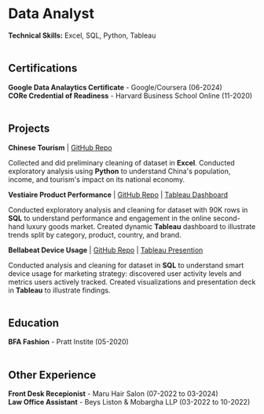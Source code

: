 # Data Analyst

**Technical Skills:** Excel, SQL, Python, Tableau
<br><br>
## Certifications

**Google Data Analaytics Certificate** - Google/Coursera (06-2024)  
**CORe Credential of Readiness** - Harvard Business School Online (11-2020)
<br><br>
## Projects

**Chinese Tourism** | [GitHub Repo](https://github.com/emixmh/china-tourism)

Collected and did preliminary cleaning of dataset in **Excel**. Conducted exploratory analysis using **Python** to understand China's population, income, and tourism's impact on its national economy.

**Vestiaire Product Performance** | [GitHub Repo](https://github.com/emixmh/vestiaire-project) | [Tableau Dashboard](https://public.tableau.com/app/profile/emily.hampton/viz/vestiaire/Dashboard2)

Conducted exploratory analysis and cleaning for dataset with 90K rows in **SQL** to understand performance and engagement in the online second-hand luxury goods market. Created dynamic **Tableau** dashboard to illustrate trends split by category, product, country, and brand.

**Bellabeat Device Usage** | [GitHub Repo](https://github.com/emixmh/google-casestudy) | [Tableau Presention](https://public.tableau.com/app/profile/emily.hampton/viz/BellabeatCapstoneProject_17167013509350/Story1)

Conducted analysis and cleaning for dataset in **SQL** to understand smart device usage for marketing strategy: discovered user activity levels and metrics users actively tracked. Created visualizations and presentation deck in **Tableau** to illustrate findings.
<br><br>
## Education

**BFA Fashion** - Pratt Instite (05-2020)
<br><br>
## Other Experience

**Front Desk Recepionist** - Maru Hair Salon (07-2022 to 03-2024)  
**Law Office Assistant** - Beys Liston & Mobargha LLP (03-2022 to 10-2022)
